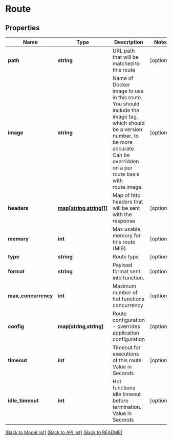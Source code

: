 # Route

## Properties
Name | Type | Description | Notes
------------ | ------------- | ------------- | -------------
**path** | **string** | URL path that will be matched to this route | [optional] 
**image** | **string** | Name of Docker image to use in this route. You should include the image tag, which should be a version number, to be more accurate. Can be overridden on a per route basis with route.image. | [optional] 
**headers** | [**map[string,string[]]**](array.md) | Map of http headers that will be sent with the response | [optional] 
**memory** | **int** | Max usable memory for this route (MiB). | [optional] 
**type** | **string** | Route type | [optional] 
**format** | **string** | Payload format sent into function. | [optional] 
**max_concurrency** | **int** | Maximum number of hot functions concurrency | [optional] 
**config** | **map[string,string]** | Route configuration - overrides application configuration | [optional] 
**timeout** | **int** | Timeout for executions of this route. Value in Seconds | [optional] 
**idle_timeout** | **int** | Hot functions idle timeout before termination. Value in Seconds | [optional] 

[[Back to Model list]](../README.md#documentation-for-models) [[Back to API list]](../README.md#documentation-for-api-endpoints) [[Back to README]](../README.md)


